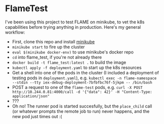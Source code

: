 # FlameTest

I've been using this project to test FLAME on minikube, to vet the k8s capabilities before trying anything in production. Here's my general workflow:

 - First, clone this repo and install [minikube](https://minikube.sigs.k8s.io/docs/start/?arch=%2Fmacos%2Farm64%2Fstable%2Fbinary+download)
 - `minikube start` to fire up the cluster
 - `eval $(minikube docker-env)` to use minikube's docker repo
 - `cd` into flame_test, if you're not already there
 - `docker build -t flame_test:latest .` to build the image
 - `kubectl apply -f deployment.yaml` to start up the k8s resources
 - Get a shell into one of the pods in the cluster (I included a deployment of testing pods in `deployment.yaml`), e.g. `kubectl exec -n flame-namespace --stdin --tty iex-debug-deployment-7bfbfbc76f-5jkpm -- /bin/bash`
 - POST a request to one of the `flame-test` pods, e.g. `curl -X POST http://10.244.0.81:4000/call -d '{"data": 42}' -H "Content-Type: application/json"`
 - ???
 - Oh no! The runner pod is started succesfully, but the `place_child` call (or whatever prompts the remote job to run) never happens, and the new pod just times out :(
